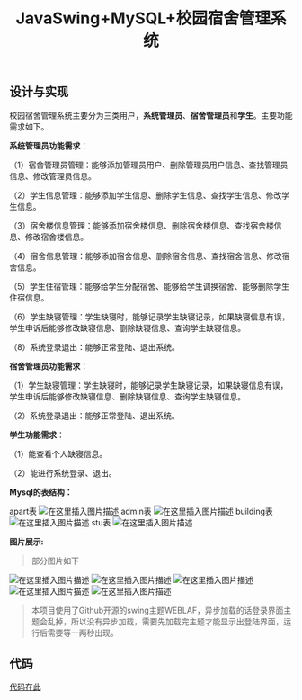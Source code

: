 ﻿---
slug: swing-mysql-domitorymanage
title: JavaSwing+MySQL+校园宿舍管理系统
authors: mcx
tags: [Java, 大一]
---

## 设计与实现

校园宿舍管理系统主要分为三类用户，**系统管理员**、**宿舍管理员**和**学生**。主要功能需求如下。

**系统管理员功能需求**：

（1）宿舍管理员管理：能够添加管理员用户、删除管理员用户信息、查找管理员信息、修改管理员信息。

（2）学生信息管理：能够添加学生信息、删除学生信息、查找学生信息、修改学生信息。

（3）宿舍楼信息管理：能够添加宿舍楼信息、删除宿舍楼信息、查找宿舍楼信息、修改宿舍楼信息。

（4）宿舍信息管理：能够添加宿舍信息、删除宿舍信息、查找宿舍信息、修改宿舍信息。

（5）学生住宿管理：能够给学生分配宿舍、能够给学生调换宿舍、能够删除学生住宿信息。

（6）学生缺寝管理：学生缺寝时，能够记录学生缺寝记录，如果缺寝信息有误，学生申诉后能够修改缺寝信息、删除缺寝信息、查询学生缺寝信息。

（8）系统登录退出：能够正常登陆、退出系统。

<!--truncate-->

**宿舍管理员功能需求**：

（1）学生缺寝管理：学生缺寝时，能够记录学生缺寝记录，如果缺寝信息有误，学生申诉后能够修改缺寝信息、删除缺寝信息、查询学生缺寝信息。

（2）系统登录退出：能够正常登陆、退出系统。

**学生功能需求**：

（1）能查看个人缺寝信息。

（2）能进行系统登录、退出。

**Mysql的表结构：**

apart表
![在这里插入图片描述](https://img-blog.csdnimg.cn/20200613004218723.png)
admin表
![在这里插入图片描述](https://img-blog.csdnimg.cn/20200613004240486.png)
building表
![在这里插入图片描述](https://img-blog.csdnimg.cn/20200613004326693.png)
stu表
![在这里插入图片描述](https://img-blog.csdnimg.cn/20200613004349267.png?x-oss-process=image/watermark,type_ZmFuZ3poZW5naGVpdGk,shadow_10,text_aHR0cHM6Ly9ibG9nLmNzZG4ubmV0L3UwMTQ0MTgyNjc=,size_16,color_FFFFFF,t_70)

**图片展示:**

> 部分图片如下

![在这里插入图片描述](https://img-blog.csdnimg.cn/20200615175054837.png?x-oss-process=image/watermark,type_ZmFuZ3poZW5naGVpdGk,shadow_10,text_aHR0cHM6Ly9ibG9nLmNzZG4ubmV0L3UwMTQ0MTgyNjc=,size_16,color_FFFFFF,t_70)
![在这里插入图片描述](https://img-blog.csdnimg.cn/20200615175150992.png?x-oss-process=image/watermark,type_ZmFuZ3poZW5naGVpdGk,shadow_10,text_aHR0cHM6Ly9ibG9nLmNzZG4ubmV0L3UwMTQ0MTgyNjc=,size_16,color_FFFFFF,t_70)
![在这里插入图片描述](https://img-blog.csdnimg.cn/2020061517523228.png?x-oss-process=image/watermark,type_ZmFuZ3poZW5naGVpdGk,shadow_10,text_aHR0cHM6Ly9ibG9nLmNzZG4ubmV0L3UwMTQ0MTgyNjc=,size_16,color_FFFFFF,t_70)
![在这里插入图片描述](https://img-blog.csdnimg.cn/20200615175311635.png?x-oss-process=image/watermark,type_ZmFuZ3poZW5naGVpdGk,shadow_10,text_aHR0cHM6Ly9ibG9nLmNzZG4ubmV0L3UwMTQ0MTgyNjc=,size_16,color_FFFFFF,t_70)
![在这里插入图片描述](https://img-blog.csdnimg.cn/20200615175336155.png?x-oss-process=image/watermark,type_ZmFuZ3poZW5naGVpdGk,shadow_10,text_aHR0cHM6Ly9ibG9nLmNzZG4ubmV0L3UwMTQ0MTgyNjc=,size_16,color_FFFFFF,t_70)

> 本项目使用了Github开源的swing主题WEBLAF，异步加载的话登录界面主题会乱掉，所以没有异步加载，需要先加载完主题才能显示出登陆界面，运行后需要等一两秒出现。

## 代码

[代码在此](https://github.com/cxOrz/cxOrz.github.io/releases/download/Java/JavaDepartment.zip)
